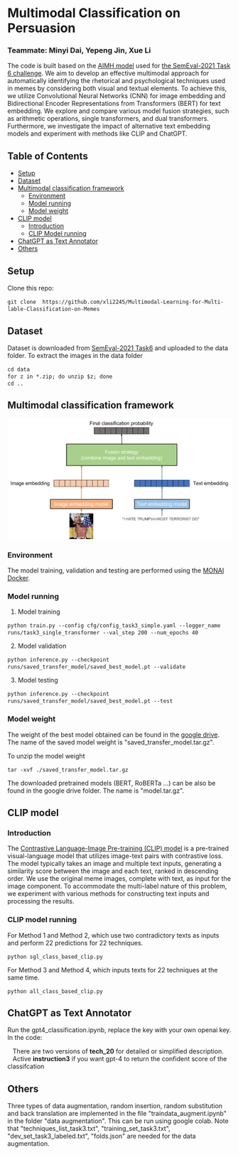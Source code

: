 # Multimodal Classification on Persuasion
### Teammate: Minyi Dai, Yepeng Jin, Xue Li
The code is built based on the [AIMH model](https://github.com/mesnico/MemePersuasionDetection) used for [the SemEval-2021 Task 6 challenge](https://propaganda.math.unipd.it/semeval2021task6/). We aim to develop an effective multimodal approach for automatically identifying the rhetorical and psychological techniques used in memes by considering both visual and textual elements. To achieve this, we utilize Convolutional Neural Networks (CNN) for image embedding and Bidirectional Encoder Representations from Transformers (BERT) for text embedding. We explore and compare various model fusion strategies, such as arithmetic operations, single transformers, and dual transformers. Furthermore, we investigate the impact of alternative text embedding models and experiment with methods like CLIP and ChatGPT. 
## Table of Contents
- [Setup](#setup)
- [Dataset](#dataset)
- [Multimodal classification framework](#multimodal-classification-framework)
  - [Environment](#environment)
  - [Model running](#model-running)
  - [Model weight](#model-weight)
- [CLIP model](#clip-model)
  - [Introduction](#introduction)
  - [CLIP Model running](#clip-model-running)
- [ChatGPT as Text Annotator](#chatgpt-as-text-annotator)
- [Others](#others)
## Setup
Clone this repo:
```
git clone  https://github.com/xli2245/Multimodal-Learning-for-Multi-lable-Classification-on-Memes
```
## Dataset
Dataset is downloaded from [SemEval-2021 Task6](https://github.com/di-dimitrov/SEMEVAL-2021-task6-corpus) and uploaded to the data folder.
To extract the images in the data folder
```
cd data
for z in *.zip; do unzip $z; done
cd ..
```
## Multimodal classification framework
![Main framework](https://github.com/xli2245/CS769_Project/blob/main/main%20framework.png)
### Environment
The model training, validation and testing are performed using the [MONAI Docker](https://hub.docker.com/r/projectmonai/monai).
### Model running
1.  Model training
```
python train.py --config cfg/config_task3_simple.yaml --logger_name runs/task3_single_transformer --val_step 200 --num_epochs 40
```
2. Model validation
```
python inference.py --checkpoint runs/saved_transfer_model/saved_best_model.pt --validate
```
3. Model testing
```
python inference.py --checkpoint runs/saved_transfer_model/saved_best_model.pt --test
```
### Model weight
The weight of the best model obtained can be found in the [google drive](https://drive.google.com/drive/folders/1Kk_RAtu0HnvQYur3SldjiLbeznCHQJ1K?usp=sharing). The name of the saved model weight is "saved_transfer_model.tar.gz".

To unzip the model weight
```
tar -xvf ./saved_transfer_model.tar.gz
```

The downloaded pretrained models (BERT, RoBERTa ...) can be also be found in the google drive folder. The name is "model.tar.gz".

## CLIP model
### Introduction
The [Contrastive Language-Image Pre-training (CLIP) model](https://github.com/openai/CLIP) is a pre-trained visual-language model that utilizes image-text pairs with contrastive loss. The model typically takes an image and multiple text inputs, generating a similarity score between the image and each text, ranked in descending order. We use the original meme images, complete with text, as input for the image component. To accommodate the multi-label nature of this problem, we experiment with various methods for constructing text inputs and processing the results. 
### CLIP model running

For Method 1 and Method 2, which use two contradictory texts as inputs and perform 22 predictions for 22 techniques. 
```
python sgl_class_based_clip.py 
```
For Method 3 and Method 4, which inputs texts for 22 techniques at the same time.
```
python all_class_based_clip.py
```

## ChatGPT as Text Annotator

Run the gpt4_classification.ipynb, replace the key with your own openai key.
In the code:  

  &nbsp;&nbsp; There are two versions of **tech_20** for detailed or simplified description.  
 &nbsp;&nbsp; Active **instruction3** if you want gpt-4 to return the confident score of the classifcation

## Others
Three types of data augmentation, random insertion, random substitution and back translation are implemented in the file "traindata_augment.ipynb" in the folder "data augmentation". This can be run using google colab. Note that "techniques_list_task3.txt", "training_set_task3.txt", "dev_set_task3_labeled.txt", "folds.json" are needed for the data augmentation.
